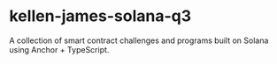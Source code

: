 # kellen-james-solana-q3
A collection of smart contract challenges and programs built on Solana using Anchor + TypeScript.
